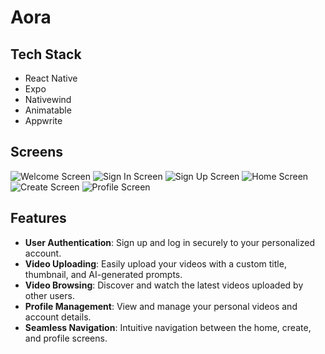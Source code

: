# Aora
## Tech Stack
- React Native
- Expo
- Nativewind
- Animatable
- Appwrite
## Screens
![Welcome Screen](./assets/screens/welcome.PNG)
![Sign In Screen](./assets/screens/signIn.PNG)
![Sign Up Screen](./assets/screens/signUp.PNG)
![Home Screen](./assets/screens/home.PNG)
![Create Screen](./assets/screens/create.PNG)
![Profile Screen](./assets/screens/profile.PNG)

## Features

- **User Authentication**: Sign up and log in securely to your personalized account.
- **Video Uploading**: Easily upload your videos with a custom title, thumbnail, and AI-generated prompts.
- **Video Browsing**: Discover and watch the latest videos uploaded by other users.
- **Profile Management**: View and manage your personal videos and account details.
- **Seamless Navigation**: Intuitive navigation between the home, create, and profile screens.
